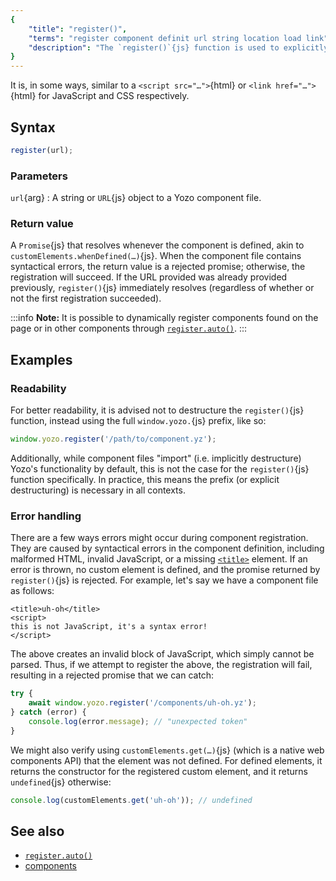 ```yaml
---
{
	"title": "register()",
	"terms": "register component definit url string location load link",
	"description": "The `register()`{js} function is used to explicitly load Yozo component files by their URL."
}
---
```


It is, in some ways, similar to a `<script src="…">`{html} or `<link href="…">`{html} for JavaScript and CSS respectively.

## Syntax

```js
register(url);
```

### Parameters

`url`{arg}
: A string or `URL`{js} object to a Yozo component file.

### Return value

A `Promise`{js} that resolves whenever the component is defined, akin to `customElements.whenDefined(…)`{js}. When the component file contains syntactical errors, the return value is a rejected promise; otherwise, the registration will succeed. If the URL provided was already provided previously, `register()`{js} immediately resolves (regardless of whether or not the first registration succeeded).

:::info
**Note:** It is possible to dynamically register components found on the page or in other components through [`register.auto()`](/docs/register/auto/).
:::

## Examples

### Readability

For better readability, it is advised not to destructure the `register()`{js} function, instead using the full `window.yozo.`{js} prefix, like so:

```js
window.yozo.register('/path/to/component.yz');
```

Additionally, while component files "import" (i.e. implicitly destructure) Yozo's functionality by default, this is not the case for the `register()`{js} function specifically. In practice, this means the prefix (or explicit destructuring) is necessary in all contexts.

### Error handling

There are a few ways errors might occur during component registration. They are caused by syntactical errors in the component definition, including malformed HTML, invalid JavaScript, or a missing [`<title>`](/docs/components/title/) element. If an error is thrown, no custom element is defined, and the promise returned by `register()`{js} is rejected. For example, let's say we have a component file as follows:

```yz
<title>uh-oh</title>
<script>
this is not JavaScript, it's a syntax error!
</script>
```

The above creates an invalid block of JavaScript, which simply cannot be parsed. Thus, if we attempt to register the above, the registration will fail, resulting in a rejected promise that we can catch:

```js
try {
	await window.yozo.register('/components/uh-oh.yz');
} catch (error) {
	console.log(error.message); // "unexpected token"
}
```

We might also verify using `customElements.get(…)`{js} (which is a native web components API) that the element was not defined. For defined elements, it returns the constructor for the registered custom element, and it returns `undefined`{js} otherwise:

```js
console.log(customElements.get('uh-oh')); // undefined
```

## See also

- [`register.auto()`](/docs/register/auto/)
- [components](/docs/components/)
